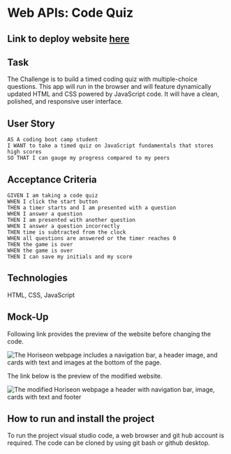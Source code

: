 # Web APIs: Code Quiz

## Link to deploy website [here]()

## Task

The Challenge is to build a timed coding quiz with multiple-choice questions. This app will run in the browser and will feature dynamically updated HTML and CSS powered by JavaScript code. It will have a clean, polished, and responsive user interface.

## User Story

```
AS A coding boot camp student
I WANT to take a timed quiz on JavaScript fundamentals that stores high scores
SO THAT I can gauge my progress compared to my peers
```

## Acceptance Criteria

```
GIVEN I am taking a code quiz
WHEN I click the start button
THEN a timer starts and I am presented with a question
WHEN I answer a question
THEN I am presented with another question
WHEN I answer a question incorrectly
THEN time is subtracted from the clock
WHEN all questions are answered or the timer reaches 0
THEN the game is over
WHEN the game is over
THEN I can save my initials and my score
```

## Technologies

HTML, CSS, JavaScript

## Mock-Up

Following link provides the preview of the website before changing the code.

![The Horiseon webpage includes a navigation bar, a header image, and cards with text and images at the bottom of the page.](./assets/images/mra%20screenshot%20after%20refactoring.png)

The link below is the preview of the modified website.

![The modified Horiseon webpage a header with navigation bar, image, cards with text and footer](./assets/images/mrascreenshotafterrefactoringi.JPG)

## How to run and install the project

To run the project visual studio code, a web browser and git hub account is required. The code can be cloned by using git bash or github desktop.
